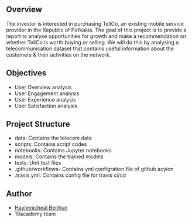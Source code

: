 
## Overview
The investor is interested in purchasing TellCo, an existing mobile service provider in the Republic of Pefkakia. The goal of this project is to provide a report to analyse opportunities for growth and make a recommendation on whether TellCo is worth buying or selling. We will do this by analysing a telecommunication dataset that contains useful information about the customers & their activities on the network.


## Objectives
- User Overview analysis
- User Engagement analysis
- User Experience analysis
- User Satisfaction analysis
## Project Structure
- data: Contains the telecom data
- scripts: Contains script codes
- notebooks: Contains Jupyter notebooks
- models: Contains the trained models
- tests: Unit test files
- .github/workflows- Contains yml configration file of github acyion
- .travis.yml: Contains config file for travis ci/cd 

## Author

- [Haylemicheal Berihun](https://www.linkedin.com/in/haylemicheal-berihun-a20320aa)
- 10academy team


